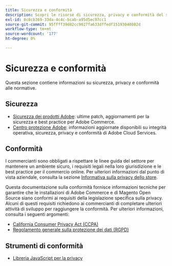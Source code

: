 ```yaml
---
title: Sicurezza e conformità
description: Scopri le risorse di sicurezza, privacy e conformità del settore per il tuo progetto Adobe Commerce o di Magento Open Source.
exl-id: 8c8cb369-33da-4c4c-bcab-a95d5ec97cc1
source-git-commit: 95ffff39d82cc9027fa633dffedf15193040802d
workflow-type: tm+mt
source-wordcount: '177'
ht-degree: 0%

---
```


# Sicurezza e conformità

Questa sezione contiene informazioni su sicurezza, privacy e conformità alle normative.

## Sicurezza

- [Sicurezza dei prodotti Adobe](https://helpx.adobe.com/security.html): ultime patch, aggiornamenti per la sicurezza e best practice per Adobe Commerce.
- [Centro protezione Adobe](https://www.adobe.com/trust.html): informazioni aggiornate disponibili su integrità operativa, sicurezza, privacy e conformità di Adobe Cloud Services.

## Conformità

I commercianti sono obbligati a rispettare le linee guida del settore per mantenere un ambiente sicuro, i requisiti legali nella loro giurisdizione e le best practice per il commercio online. Per ulteriori informazioni dal punto di vista aziendale, consulta la sezione [Informativa sulla privacy dello store](https://experienceleague.adobe.com/docs/commerce-admin/start/compliance/privacy/privacy-policy.html).

Questa documentazione sulla conformità fornisce informazioni tecniche per garantire che le installazioni di Adobe Commerce e di Magento Open Source siano conformi ai requisiti della legislazione specifica sulla privacy. Alcuni di questi requisiti richiedono ai commercianti di completare ulteriori attività di sviluppo per raggiungere la conformità. Per ulteriori informazioni, consulta i seguenti argomenti:

- [California Consumer Privacy Act (CCPA)](privacy/ccpa.md)
- [Regolamento generale sulla protezione dei dati (RGPD)](privacy/gdpr.md)

## Strumenti di conformità

- [Libreria JavaScript per la privacy](privacy/javascript-library.md)
